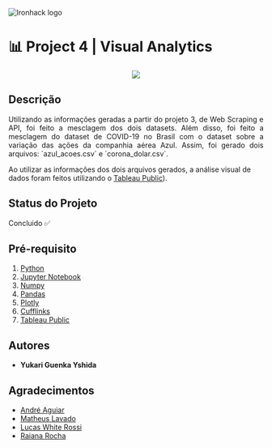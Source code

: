 ![Ironhack logo](https://i.imgur.com/1QgrNNw.png)

# 📊 Project 4 | Visual Analytics

<p align="center">
  <img src="https://media0.giphy.com/media/3orieVe5VYqTdT16qk/giphy.gif?cid=ecf05e47551e88449662c94e3076fe4aadde5f9f083fceea&rid=giphy.gif">
</p>

## Descrição

<p align="justify">Utilizando as informações geradas a partir do projeto 3, de Web Scraping e API, foi feito a mesclagem dos dois datasets. Além disso, foi feito a mesclagem do dataset de COVID-19 no Brasil com o dataset sobre a variação das ações da companhia aérea Azul. Assim, foi gerado dois arquivos: `azul_acoes.csv` e `corona_dolar.csv`.

Ao utilizar as informações dos dois arquivos gerados, a análise visual de dados foram feitos utilizando o <a href="https://public.tableau.com/profile/yukari.guenka.yshida#!/vizhome/Project4-VisualAnalytics/Project4-VisualAnalytics?publish=yes">Tableau Public</a>).</p>

## Status do Projeto
Concluido ✅

## Pré-requisito
1. [Python](https://www.python.org/)
2. [Jupyter Notebook](https://jupyter.org/try)
3. [Numpy](https://pypi.org/project/numpy/)
4. [Pandas](https://pandas.pydata.org/)
5. [Plotly](https://plotly.com/python/getting-started/?utm_source=mailchimp-jan-2015&utm_medium=email&utm_campaign=generalemail-jan2015&utm_term=bubble-chart4)
6. [Cufflinks](https://pypi.org/project/cufflinks/)
7. [Tableau Public](https://public.tableau.com/pt-br/s/)


## Autores
+ **Yukari Guenka Yshida**

## Agradecimentos
+ [André Aguiar](https://github.com/aguiarandre)
+ [Matheus Lavado](https://github.com/matheuslavado)
+ [Lucas White Rossi](https://github.com/LucasWhiteRossi)
+ [Raiana Rocha](https://github.com/Rairocha)
